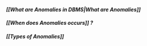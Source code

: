 #### *[[What are Anomalies in DBMS|What are Anomalies]]*

#### *[[When does Anomalies occurs]] ?*

#### *[[Types of Anomalies]]*


